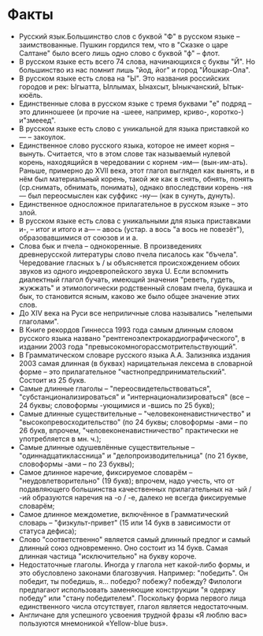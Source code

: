 # Факты

* Русский язык.Большинство слов с буквой "Ф" в русском языке – заимствованные. Пушкин гордился тем, что в "Сказке о царе Салтане" было всего лишь одно слово с буквой "ф" – флот.
* В русском языке есть всего 74 слова, начинающихся с буквы "Й". Но большинство из нас помнит лишь "йод, йог" и город "Йошкар-Ола".
* В русском языке есть слова на "Ы". Это названия российских городов и рек: Ыгыатта, Ыллымах, Ынахсыт, Ыныкчанский, Ытык-кюёль.
* Единственные слова в русском языке с тремя буквами "е" подряд – это длинношеее (и прочие на -шеее, например, криво-, коротко-) и"змееед".
* В русском языке есть слово с уникальной для языка приставкой ко— – закоулок.
* Единственное слово русского языка, которое не имеет корня – вынуть. Считается, что в этом слове так называемый нулевой корень, находящийся в чередовании с корнем -им— (вын-им-ать). Раньше, примерно до XVII века, этот глагол выглядел как вынять, и в нём был материальный корень, такой же как в снять, обнять, понять (ср.снимать, обнимать, понимать), однако впоследствии корень -ня— был переосмыслен как суффикс -ну— (как в сунуть, дунуть).
* Единственное односложное прилагательное в русском языке – это злой.
* В русском языке есть слова с уникальными для языка приставками и-, – итог и итого и а— – авось (устар. а вось "а вось не повезёт"), образовавшимися от союзов и и а.
* Слова бык и пчела – однокоренные. В произведениях древнерусской литературы слово пчела писалось как "бъчела". Чередование гласных ъ / ы объясняется происхождением обоих звуков из одного индоевропейского звука U. Если вспомнить диалектный глагол бучать, имеющий значения "реветь, гудеть, жужжать" и этимологически родственный словам пчела, букашка и бык, то становится ясным, каково же было общее значение этих слов.
* До XIV века на Руси все неприличные слова назывались "нелепыми глаголами".
* В Книге рекордов Гиннесса 1993 года самым длинным словом русского языка названо "рентгеноэлектрокардиографического", в издании 2003 года "превысокомногорассмотрительствующий".
* В Грамматическом словаре русского языка А.А. Зализняка издания 2003 самая длинная (в буквах) нарицательная лексема в словарной форме – это прилагательное "частнопредпринимательский". Состоит из 25 букв.
* Самые длинные глаголы – "переосвидетельствоваться", "субстанционализироваться" и "интернационализироваться" (все – 24 буквы; словоформы -ующимися и -вшись по 25 букв);
* Самые длинные существительные – "человеконенавистничество" и "высокопревосходительство" (по 24 буквы; словоформы -ами – по 26 букв, впрочем, "человеконенавистничество" практически не употребляется в мн. ч.);
* Самые длинные одушевлённые существительные – "одиннадцатиклассница" и "делопроизводительница" (по 21 букве, словоформы -ами – по 23 буквы);
* Самое длинное наречие, фиксируемое словарём – "неудовлетворительно" (19 букв); впрочем, надо учесть, что от подавляющего большинства качественных прилагательных на -ый / -ий образуются наречия на -о / -е, далеко не всегда фиксируемые словарём;
* Самое длинное междометие, включённое в Грамматический словарь – "физкульт-привет" (15 или 14 букв в зависимости от статуса дефиса);
* Слово "соответственно" является самый длинный предлог и самый длинный союз одновременно. Оно состоит из 14 букв. Самая длинная частица "исключительно" на букву короче.
* Недостаточные глаголы. Иногда у глагола нет какой-либо формы, и это обусловлено законами благозвучия. Например: "победить". Он победит, ты победишь, я... победю? побежу? побежду? Филологи предлагают использовать заменяющие конструкции "я одержу победу" или "стану победителем". Поскольку форма первого лица единственного числа отсутствует, глагол является недостаточным.
* Англичане для успешного усвоения трудной фразы «Я люблю вас» пользуются мнемоникой «Yellow-blue bus».